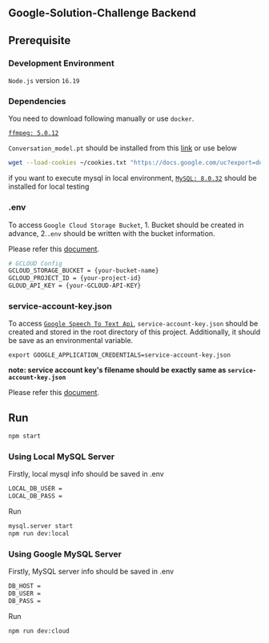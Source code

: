 ## Google-Solution-Challenge Backend

## Prerequisite

### Development Environment

`Node.js` version `16.19`

### Dependencies

You need to download following manually or use `docker`.

[`ffmpeg: 5.0.12`](https://ffmpeg.org/download.html)

`Conversation_model.pt` should be installed from this [link](https://drive.google.com/file/d/1jo4JT5E21U-1f10tgy1dfW6S8n9I3pDs/view?usp=share_link) or use below

```sh
wget --load-cookies ~/cookies.txt "https://docs.google.com/uc?export=download&confirm=$(wget --quiet --save-cookies ~/cookies.txt --keep-session-cookies --no-check-certificate 'https://docs.google.com/uc?export=download&id=1jo4JT5E21U-1f10tgy1dfW6S8n9I3pDs' -O- | sed -rn 's/.*confirm=([0-9A-Za-z_]+).*/\1\n/p')&id=1jo4JT5E21U-1f10tgy1dfW6S8n9I3pDs" -O src/app/util/classifier/conversation_model.pt && rm -rf ~/cookies.txt
```

if you want to execute mysql in local environment, [`MySQL: 8.0.32`](https://dev.mysql.com/doc/relnotes/mysql/8.0/en/) should be installed for local testing

### .env

To access `Google Cloud Storage Bucket`, 1. Bucket should be created in advance, 2.`.env` should be written with the bucket information.

Please refer this [document](https://cloud.google.com/storage/docs/creating-buckets?hl=en).

```sh
# GCLOUD Config
GCLOUD_STORAGE_BUCKET = {your-bucket-name}
GCLOUD_PROJECT_ID = {your-project-id}
GLOUD_API_KEY = {your-GCLOUD-API-KEY}
```

### service-account-key.json

To access [`Google Speech To Text Api`](https://cloud.google.com/speech-to-text?hl=en), `service-account-key.json` should be created and stored in the root directory of this project. Additionally, it should be save as an environmental variable.

`export GOOGLE_APPLICATION_CREDENTIALS=service-account-key.json`

**note: service account key's filename should be exactly same as `service-account-key.json`**

Please refer this [document](https://cloud.google.com/iam/docs/keys-create-delete?hl=en).

## Run

```sh
npm start
```

### Using Local MySQL Server

Firstly, local mysql info should be saved in .env

```sh
LOCAL_DB_USER = 
LOCAL_DB_PASS = 
```

Run

```sh
mysql.server start
npm run dev:local
```

### Using Google MySQL Server

Firstly, MySQL server info should be saved in .env

```sh
DB_HOST = 
DB_USER = 
DB_PASS = 
```

Run

```sh
npm run dev:cloud
```
